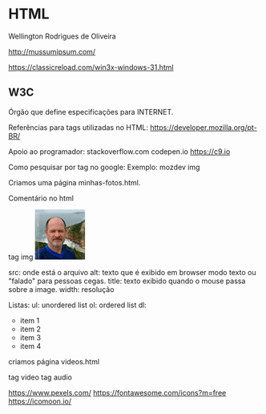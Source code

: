 # HTML

Wellington Rodrigues de Oliveira

http://mussumipsum.com/

https://classicreload.com/win3x-windows-31.html

## W3C

Órgão que define especificações para INTERNET.

Referências para tags utilizadas no HTML:
https://developer.mozilla.org/pt-BR/

Apoio ao programador:
stackoverflow.com
codepen.io
https://c9.io

Como pesquisar por tag no google:
Exemplo: mozdev img

Criamos uma página minhas-fotos.html.

Comentário no html
<!--   -->

tag img
<img src="fotos/jairo.jpeg" title="Foto de Jairo" alt="Foto de Jairo" width="100">


src: onde está o arquivo
alt: texto que é exibido em browser modo texto ou "falado" para pessoas cegas.
title: texto exibido quando o mouse passa sobre a image.
width: resolução


Listas:
ul: unordered list
ol: ordered list
dl: 
            <ul type="circle"><li>item 1</li>
                <li>item 2</li>
                <li>item 3</li>
                <li>item 4</li>
            </ul>


criamos página videos.html

tag video
tag audio
            

https://www.pexels.com/
https://fontawesome.com/icons?m=free
https://icomoon.io/